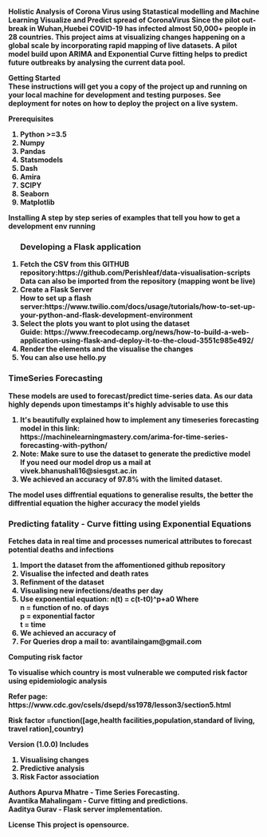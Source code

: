 <b> Holistic Analysis of Corona Virus using Statastical modelling and Machine Learning
Visualize and Predict spread of CoronaVirus
Since the pilot out-break in Wuhan,Huebei COVID-19 has infected almost 50,000+ people in 28 countries. This project aims at visualizing changes happening on a global scale by incorporating rapid mapping of live datasets. A pilot model build upon ARIMA and Exponential Curve fitting helps to predict future outbreaks by analysing the current data pool.

<b>Getting Started</b><br>
These instructions will get you a copy of the project up and running on your local machine for development and testing purposes. See deployment for notes on how to deploy the project on a live system.

<b>Prerequisites</b><br>
<ol>
  <li>Python >=3.5</li>
<li>Numpy</li>
<li>Pandas</li>
<li>Statsmodels</li>
  <li>Dash</li>
<li>Amira</li>
<li>SCIPY</li>
<li>Seaborn</li>
<li>Matplotlib</li>
</ol>

Installing
A step by step series of examples that tell you how to get a development env running
<ol>
  <h3>Developing a Flask application</h3>
  <li>Fetch the CSV from this GITHUB repository:https://github.com/Perishleaf/data-visualisation-scripts<br> Data can also be imported from the repository (mapping wont be live)</li>
  <li>Create a Flask Server<br> How to set up a flash server:https://www.twilio.com/docs/usage/tutorials/how-to-set-up-your-python-and-flask-development-environment</li>
  <li>Select the plots you want to plot using the dataset<br>Guide: https://www.freecodecamp.org/news/how-to-build-a-web-application-using-flask-and-deploy-it-to-the-cloud-3551c985e492/</li>
  <li>Render the elements and the visualise the changes</li>
  <li>You can also use hello.py</li>
</ol>

<h3>TimeSeries Forecasting</h3>
<p> These models are used to forecast/predict time-series data. As our data highly depends upon timestamps it's highly advisable to use this</p>
 <ol>
  <li>It's beautifully explained how to implement any timeseries forecasting model in this link: <br>https://machinelearningmastery.com/arima-for-time-series-forecasting-with-python/</li>
  <li>Note: Make sure to use the dataset to generate the predictive model<br>If you need our model drop us a mail at <mailto>vivek.bhanushali16@siesgst.ac.in</mailto></li>
  <li> We achieved an accuracy of 97.8% with the limited dataset.</li>
  </ol>
  <p>The model uses diffrential equations to generalise results, the better the diffrential equation the higher accuracy the model yields</p>

<h3>Predicting fatality - Curve fitting using Exponential Equations</h3>
<p> Fetches data in real time and processes numerical attributes to forecast potential deaths and infections</p>
<ol>
  <li>Import the dataset from the affomentioned github repository</li>
  <li>Visualise the infected and death rates</li>
  <li>Refinment of the dataset</li>
  <li>Visualising new infections/deaths per day</li>
  <li>Use exponential equation: <b>n(t) = c(t-t0)^p+a0</b> Where <br> n = function of no. of days <br>p = exponential factor <br> t = time </li>
  <li> We achieved an accuracy of </li>
  <li>For Queries drop a mail to: avantilaingam@gmail.com</li>
</ol>

<b>Computing risk factor</b>
<p>To visualise which country is most vulnerable we computed risk factor using epidemiologic analysis<p>
<p>Refer page: https://www.cdc.gov/csels/dsepd/ss1978/lesson3/section5.html</p>
<p>Risk factor =function([age,health facilities,population,standard of living, travel ration],country)</p>

Version (1.0.0)
Includes
<ol>
  <li>Visualising changes</li>
  <li>Predictive analysis</li>
  <li>Risk Factor association</li>
</ol>

Authors
Apurva Mhatre - Time Series Forecasting.<br>
Avantika Mahalingam - Curve fitting and predictions.<br>
Aaditya Gurav - Flask server implementation.

License
This project is opensource.

